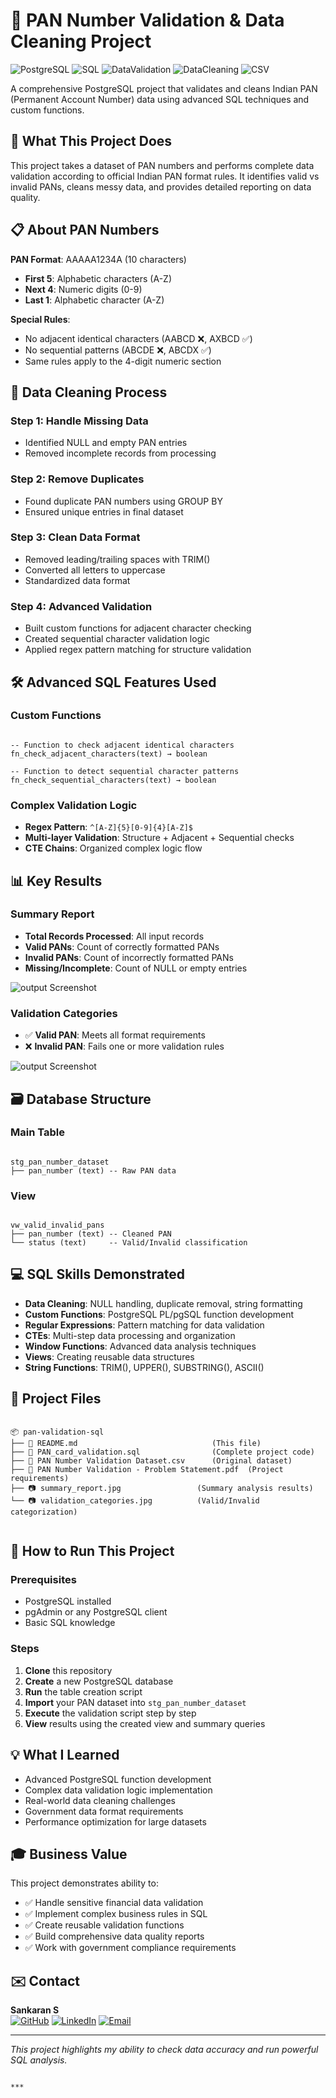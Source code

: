 # 🔐 PAN Number Validation & Data Cleaning Project

![PostgreSQL](https://img.shields.io/badge/PostgreSQL-336791?style=for-the-badge&logo=postgresql&logoColor=white)
![SQL](https://img.shields.io/badge/SQL-4479A1?style=for-the-badge&logo=postgresql&logoColor=white)
![DataValidation](https://img.shields.io/badge/Data--Validation-FF6B35?style=for-the-badge&logo=shield&logoColor=white)
![DataCleaning](https://img.shields.io/badge/Data--Cleaning-4CAF50?style=for-the-badge&logo=simpleanalytics&logoColor=white)
![CSV](https://img.shields.io/badge/CSV-FFDD00?style=for-the-badge&logo=files&logoColor=black)

A comprehensive PostgreSQL project that validates and cleans Indian PAN (Permanent Account Number) data using advanced SQL techniques and custom functions.

## 🎯 What This Project Does

This project takes a dataset of PAN numbers and performs complete data validation according to official Indian PAN format rules. It identifies valid vs invalid PANs, cleans messy data, and provides detailed reporting on data quality.

## 📋 About PAN Numbers

**PAN Format**: AAAAA1234A (10 characters)
- **First 5**: Alphabetic characters (A-Z)
- **Next 4**: Numeric digits (0-9) 
- **Last 1**: Alphabetic character (A-Z)

**Special Rules**:
- No adjacent identical characters (AABCD ❌, AXBCD ✅)
- No sequential patterns (ABCDE ❌, ABCDX ✅)
- Same rules apply to the 4-digit numeric section

## 🧹 Data Cleaning Process

### Step 1: Handle Missing Data
- Identified NULL and empty PAN entries
- Removed incomplete records from processing

### Step 2: Remove Duplicates
- Found duplicate PAN numbers using GROUP BY
- Ensured unique entries in final dataset

### Step 3: Clean Data Format
- Removed leading/trailing spaces with TRIM()
- Converted all letters to uppercase
- Standardized data format

### Step 4: Advanced Validation
- Built custom functions for adjacent character checking
- Created sequential character validation logic
- Applied regex pattern matching for structure validation

## 🛠️ Advanced SQL Features Used

### Custom Functions
```

-- Function to check adjacent identical characters
fn_check_adjacent_characters(text) → boolean

-- Function to detect sequential character patterns
fn_check_sequential_characters(text) → boolean

```

### Complex Validation Logic
- **Regex Pattern**: `^[A-Z]{5}[0-9]{4}[A-Z]$`
- **Multi-layer Validation**: Structure + Adjacent + Sequential checks
- **CTE Chains**: Organized complex logic flow

## 📊 Key Results

### Summary Report
- **Total Records Processed**: All input records
- **Valid PANs**: Count of correctly formatted PANs
- **Invalid PANs**: Count of incorrectly formatted PANs  
- **Missing/Incomplete**: Count of NULL or empty entries

![output Screenshot](summary_report.jpg)

### Validation Categories
- ✅ **Valid PAN**: Meets all format requirements
- ❌ **Invalid PAN**: Fails one or more validation rules

![output Screenshot](validation_catagories.jpg)

## 🗃️ Database Structure

### Main Table
```

stg_pan_number_dataset
├── pan_number (text) -- Raw PAN data

```

### View
```

vw_valid_invalid_pans
├── pan_number (text) -- Cleaned PAN
└── status (text)     -- Valid/Invalid classification

```

## 💻 SQL Skills Demonstrated

- **Data Cleaning**: NULL handling, duplicate removal, string formatting
- **Custom Functions**: PostgreSQL PL/pgSQL function development
- **Regular Expressions**: Pattern matching for data validation
- **CTEs**: Multi-step data processing and organization
- **Window Functions**: Advanced data analysis techniques
- **Views**: Creating reusable data structures
- **String Functions**: TRIM(), UPPER(), SUBSTRING(), ASCII()

## 📁 Project Files

```

📦 pan-validation-sql
├── 📄 README.md                              (This file)
├── 📄 PAN_card_validation.sql                (Complete project code)
├── 📄 PAN Number Validation Dataset.csv      (Original dataset)
├── 📄 PAN Number Validation - Problem Statement.pdf  (Project requirements)
├── 📷 summary_report.jpg                 (Summary analysis results)
└── 📷 validation_categories.jpg          (Valid/Invalid categorization)


```

## 🚀 How to Run This Project

### Prerequisites
- PostgreSQL installed
- pgAdmin or any PostgreSQL client
- Basic SQL knowledge

### Steps
1. **Clone** this repository
2. **Create** a new PostgreSQL database
3. **Run** the table creation script
4. **Import** your PAN dataset into `stg_pan_number_dataset`
5. **Execute** the validation script step by step
6. **View** results using the created view and summary queries

## 💡 What I Learned

- Advanced PostgreSQL function development
- Complex data validation logic implementation
- Real-world data cleaning challenges
- Government data format requirements
- Performance optimization for large datasets

## 🎓 Business Value

This project demonstrates ability to:
- ✅ Handle sensitive financial data validation
- ✅ Implement complex business rules in SQL
- ✅ Create reusable validation functions
- ✅ Build comprehensive data quality reports
- ✅ Work with government compliance requirements

## ✉️ Contact

**Sankaran S**  
[![GitHub](https://img.shields.io/badge/GitHub-181717?style=for-the-badge&logo=github&logoColor=white)](https://github.com/sankaran-s2001) [![LinkedIn](https://img.shields.io/badge/LinkedIn-0077B5?style=for-the-badge&logo=linkedin&logoColor=white)](https://www.linkedin.com/in/sankaran-s21/) [![Email](https://img.shields.io/badge/Email-D14836?style=for-the-badge&logo=gmail&logoColor=white)](mailto:sankaran121101@gmail.com)

---

*This project highlights my ability to check data accuracy and run powerful SQL analysis.*
```

***

